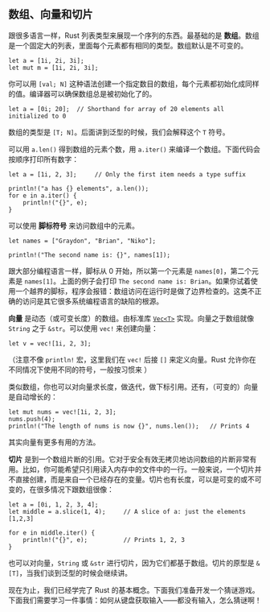 
## 数组、向量和切片

跟很多语言一样，Rust 列表类型来展现一个序列的东西。最基础的是 **数组**。数组是一个固定大的列表，里面每个元素都有相同的类型。数组默认是不可变的。

```{rust}
let a = [1i, 2i, 3i];
let mut m = [1i, 2i, 3i];
```

你可以用 `[val; N]` 这种语法创建一个指定数目的数组，每个元素都初始化成同样的值。编译器可以确保数组总是被初始化了的。

```{rust}
let a = [0i; 20];  // Shorthand for array of 20 elements all initialized to 0
```

数组的类型是 `[T; N]`。后面讲到泛型的时候，我们会解释这个 `T` 符号。

可以用 `a.len()` 得到数组的元素个数，用 `a.iter()` 来编译一个数组。下面代码会按顺序打印所有数字：


```{rust}
let a = [1i, 2, 3];     // Only the first item needs a type suffix

println!("a has {} elements", a.len());
for e in a.iter() {
    println!("{}", e);
}
```

可以使用 **脚标符号** 来访问数组中的元素。

```{rust}
let names = ["Graydon", "Brian", "Niko"];

println!("The second name is: {}", names[1]);
```

跟大部分编程语言一样，脚标从 0 开始，所以第一个元素是 `names[0]`，第二个元素是 `names[1]`。上面的例子会打印 `The second name is: Brian`。如果你试着使用一个越界的脚标，程序会报错：数组访问在运行时是做了边界检查的。这类不正确的访问是其它很多系统编程语言的缺陷的根源。

**向量** 是动态（或可变长度）的数组。由标准库 [`Vec<T>`](std/vec/) 实现。向量之于数组就像 `String` 之于 `&str`。可以使用 `vec!` 来创建向量：

```{rust}
let v = vec![1i, 2, 3];
```
 
（注意不像 `println!` 宏，这里我们在 `vec!` 后接 `[]` 来定义向量。Rust 允许你在不同情况下使用不同的符号，一般按习惯来 ）

类似数组，你也可以对向量求长度，做迭代，做下标引用。还有，（可变的）向量是自动增长的：

```{rust}
let mut nums = vec![1i, 2, 3];
nums.push(4);
println!("The length of nums is now {}", nums.len());   // Prints 4
```

其实向量有更多有用的方法。

**切片** 是到一个数组片断的引用。它对于安全有效无拷贝地访问数组的片断非常有用。比如，你可能希望只引用读入内存中的文件中的一行。一般来说，一个切片并不直接创建，而是来自一个已经存在的变量。切片也有长度，可以是可变的或不可变的，在很多情况下跟数组很像：

```{rust}
let a = [0i, 1, 2, 3, 4];
let middle = a.slice(1, 4);     // A slice of a: just the elements [1,2,3]

for e in middle.iter() {
    println!("{}", e);          // Prints 1, 2, 3
}
```

也可以对向量，`String` 或 `&str` 进行切片，因为它们都基于数组。切片的原型是 `&[T]`，当我们谈到泛型的时候会继续讲。

现在为止，我们已经学完了 Rust 的基本概念。下面我们准备开发一个猜谜游戏。下面我们需要学习一件事情：如何从键盘获取输入——都没有输入，怎么猜谜啊！
